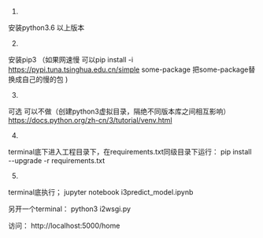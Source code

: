 1.
安装python3.6 以上版本

2. 
安装pip3 
（如果网速慢 可以pip install -i https://pypi.tuna.tsinghua.edu.cn/simple some-package  把some-package替换成自己的慢的包 )

3.
可选  可以不做（创建python3虚拟目录，隔绝不同版本库之间相互影响）
https://docs.python.org/zh-cn/3/tutorial/venv.html

4.

terminal底下进入工程目录下，在requirements.txt同级目录下运行：
pip install --upgrade -r requirements.txt

5.
terminal底执行；
jupyter notebook i3predict_model.ipynb     

另开一个terminal：
python3 i2wsgi.py

访问：
http://localhost:5000/home
